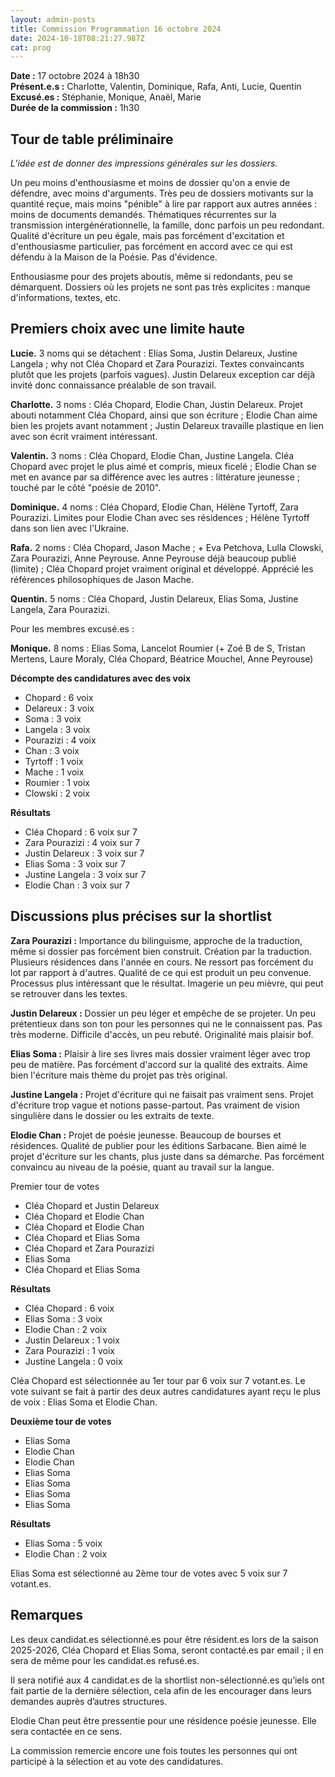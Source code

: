 ```yaml
---
layout: admin-posts
title: Commission Programmation 16 octobre 2024
date: 2024-10-18T08:21:27.987Z
cat: prog
---
```

**Date :** 17 octobre 2024 à 18h30  
**Présent.e.s :** Charlotte, Valentin, Dominique, Rafa, Anti, Lucie, Quentin  
**Excusé.es :** Stéphanie, Monique, Anaël, Marie  
**Durée de la commission :** 1h30

## Tour de table préliminaire

*L’idée est de donner des impressions générales sur les dossiers.*

Un peu moins d'enthousiasme et moins de dossier qu'on a envie de défendre, avec moins d'arguments. Très peu de dossiers motivants sur la quantité reçue, mais moins "pénible" à lire par rapport aux autres années : moins de documents demandés. Thématiques récurrentes sur la transmission intergénérationnelle, la famille, donc parfois un peu redondant. Qualité d'écriture un peu égale, mais pas forcément d'excitation et d'enthousiasme particulier, pas forcément en accord avec ce qui est défendu à la Maison de la Poésie. Pas d'évidence. 

Enthousiasme pour des projets aboutis, même si redondants, peu se démarquent. Dossiers où les projets ne sont pas très explicites : manque d'informations, textes, etc. 

## Premiers choix avec une limite haute

**Lucie.** 3 noms qui se détachent : Elias Soma, Justin Delareux, Justine Langela ; why not Cléa Chopard et Zara Pourazizi. Textes convaincants plutôt que les projets (parfois vagues). Justin Delareux exception car déjà invité donc connaissance préalable de son travail.

**Charlotte.** 3 noms : Cléa Chopard, Elodie Chan, Justin Delareux. Projet abouti notamment Cléa Chopard, ainsi que son écriture ; Elodie Chan aime bien les projets avant notamment ; Justin Delareux travaille plastique en lien avec son écrit vraiment intéressant.

**Valentin.** 3 noms : Cléa Chopard, Elodie Chan, Justine Langela. Cléa Chopard avec projet le plus aimé et compris, mieux ficelé ; Elodie Chan se met en avance par sa différence avec les autres : littérature jeunesse ; touché par le côté "poésie de 2010".

**Dominique.** 4 noms : Cléa Chopard, Elodie Chan, Hélène Tyrtoff, Zara Pourazizi. Limites pour Elodie Chan avec ses résidences ; Hélène Tyrtoff dans son lien avec l'Ukraine.

**Rafa.** 2 noms : Cléa Chopard, Jason Mache ; + Eva Petchova, Lulla Clowski, Zara Pourazizi, Anne Peyrouse. Anne Peyrouse déjà beaucoup publié (limite) ; Cléa Chopard projet vraiment original et développé. Apprécié les références philosophiques de Jason Mache. 

**Quentin.** 5 noms : Cléa Chopard, Justin Delareux, Elias Soma, Justine Langela, Zara Pourazizi. 

Pour les membres excusé.es :

**Monique.** 8 noms : Elias Soma, Lancelot Roumier (+ Zoé B de S, Tristan Mertens, Laure Moraly, Cléa Chopard, Béatrice Mouchel, Anne Peyrouse)

**Décompte des candidatures avec des voix**

- Chopard : 6 voix
- Delareux : 3 voix
- Soma : 3 voix
- Langela : 3 voix
- Pourazizi : 4 voix
- Chan : 3 voix
- Tyrtoff : 1 voix
- Mache : 1 voix
- Roumier : 1 voix
- Clowski : 2 voix

**Résultats**

- Cléa Chopard : 6 voix sur 7
- Zara Pourazizi : 4 voix sur 7
- Justin Delareux : 3 voix sur 7
- Elias Soma : 3 voix sur 7
- Justine Langela : 3 voix sur 7
- Elodie Chan : 3 voix sur 7

## Discussions plus précises sur la shortlist

**Zara Pourazizi :** Importance du bilinguisme, approche de la traduction, même si dossier pas forcément bien construit. Création par la traduction. Plusieurs résidences dans l'année en cours.  Ne ressort pas forcément du lot par rapport à d'autres. Qualité de ce qui est produit un peu convenue. Processus plus intéressant que le résultat. Imagerie un peu mièvre, qui peut se retrouver dans les textes.

**Justin Delareux :** Dossier un peu léger et empêche de se projeter. Un peu prétentieux dans son ton pour les personnes qui ne le connaissent pas. Pas très moderne. Difficile d'accès, un peu rebuté. Originalité mais plaisir bof.

**Elias Soma :** Plaisir à lire ses livres mais dossier vraiment léger avec trop peu de matière. Pas forcément d'accord sur la qualité des extraits. Aime bien l'écriture mais thème du projet pas très original. 

**Justine Langela :** Projet d'écriture qui ne faisait pas vraiment sens. Projet d'écriture trop vague et notions passe-partout. Pas vraiment de vision singulière dans le dossier ou les extraits de texte. 

**Elodie Chan :** Projet de poésie jeunesse. Beaucoup de bourses et résidences. Qualité de publier pour les éditions Sarbacane. Bien aimé le projet d'écriture sur les chants, plus juste dans sa démarche. Pas forcément convaincu au niveau de la poésie, quant au travail sur la langue. 

Premier tour de votes

- Cléa Chopard et Justin Delareux
- Cléa Chopard et Elodie Chan
- Cléa Chopard et Elodie Chan
- Cléa Chopard et Elias Soma
- Cléa Chopard et Zara Pourazizi
- Elias Soma
- Cléa Chopard et Elias Soma

**Résultats**

- Cléa Chopard : 6 voix
- Elias Soma : 3 voix
- Elodie Chan : 2 voix
- Justin Delareux : 1 voix
- Zara Pourazizi : 1 voix
- Justine Langela : 0 voix

Cléa Chopard est sélectionnée au 1er tour par 6 voix sur 7 votant.es. Le vote suivant se fait à partir des deux autres candidatures ayant reçu le plus de voix : Elias Soma et Elodie Chan.

**Deuxième tour de votes**

- Elias Soma
- Elodie Chan
- Elodie Chan
- Elias Soma
- Elias Soma
- Elias Soma
- Elias Soma

**Résultats**

- Elias Soma : 5 voix
- Elodie Chan : 2 voix

Elias Soma est sélectionné au 2ème tour de votes avec 5 voix sur 7 votant.es. 

## Remarques

Les deux candidat.es sélectionné.es pour être résident.es lors de la saison 2025-2026, Cléa Chopard et Elias Soma, seront contacté.es par email ; il en sera de même pour les candidat.es refusé.es.

Il sera notifié aux 4 candidat.es de la shortlist non-sélectionné.es qu’iels ont fait partie de la dernière sélection, cela afin de les encourager dans leurs demandes auprès d’autres structures.

Elodie Chan peut être pressentie pour une résidence poésie jeunesse. Elle sera contactée en ce sens.

La commission remercie encore une fois toutes les personnes qui ont participé à la sélection et au vote des candidatures.
